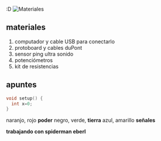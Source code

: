 :D
![Materiales](./Materiales.jpg)


## materiales

1. computador y cable USB para conectarlo
2. protoboard y cables duPont
3. sensor ping ultra sonido
4. potenciómetros
5. kit de resistencias

## apuntes

```cpp
void setup() {
  int x=0;
}
```
naranjo, rojo **poder**
negro, verde, **tierra**
azul, amarillo **señales**

**trabajando con spiderman eberl**

